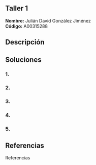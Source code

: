 ## Taller 1 

**Nombre:** Julián David González Jiménez  
**Código:** A00315288

## Descripción 

## Soluciones

### 1.
### 2.
### 3.
### 4.
### 5.

## Referencias

Referencias
